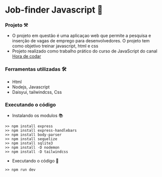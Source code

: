 # Job-finder Javascript 🦏

### Projeto ⚒️
- O projeto em questão é uma aplicaçao web que permite a pesquisa e inserção de vagas de emprego para desenvolvedores. O projeto tem como objetivo treinar javascript, html e css
- Projeto realizado como trabalho prático do curso de JavaScript do canal <a href="https://www.udemy.com/course/javascript-do-basico-ao-avancado-com-node-e-projetos/">Hora de codar</a> 

### Ferramentas utilizadas 🛠️
- Html
- Nodejs, Javascript
- Daisyui, tailwindcss, Css

### Executando o código
- Instalando os modulos 📚

```
>> npm install express
>> npm install express-handlebars
>> npm install body-parser
>> npm install sequelize
>> npm install sqlite3
>> npm install -D nodemon
>> npm install -D tailwindcss
```

- Executando o código 🚀
```
>> npm run dev
```
